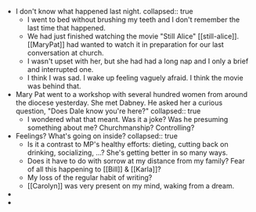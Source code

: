- I don't know what happened last night.
  collapsed:: true
	- I went to bed without brushing my teeth and I don't remember the last time that happened.
	- We had just finished watching the movie "Still Alice" [[still-alice]]. [[MaryPat]] had wanted to watch it in preparation for our last conversation at church.
	- I wasn't upset with her, but she had had a long nap and I only a brief and interrupted one.
	- I think I was sad. I wake up feeling vaguely afraid. I think the movie was behind that.
- Mary Pat went to a workshop with several hundred women from around the diocese yesterday. She met Dabney. He asked her a curious question, "Does Dale know you're here?"
  collapsed:: true
	- I wondered what that meant. Was it a joke? Was he presuming something about me? Churchmanship? Controlling?
- Feelings? What's going on inside?
  collapsed:: true
	- Is it a contrast to MP's healthy efforts: dieting, cutting back on drinking, socializing, ...? She's getting better in so many ways.
	- Does it have to do with sorrow at my distance from my family? Fear of all this happening to [[Bill]] & [[Karla]]?
	- My loss of the regular habit of writing?
	- [[Carolyn]][]() was very present on my mind, waking from a dream. 
-
-